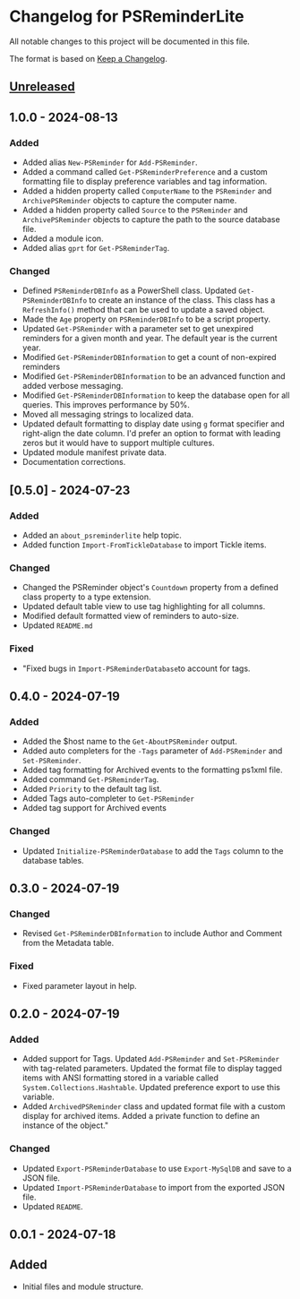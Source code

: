 # Changelog for PSReminderLite

All notable changes to this project will be documented in this file.

The format is based on [Keep a Changelog](https://keepachangelog.com/en/1.0.0/).

## [Unreleased]

## 1.0.0 - 2024-08-13

### Added

- Added alias `New-PSReminder` for `Add-PSReminder`.
- Added a command called `Get-PSReminderPreference` and a custom formatting file to display preference variables and tag information.
- Added a hidden property called `ComputerName` to the `PSReminder` and `ArchivePSReminder` objects to capture the computer name.
- Added a hidden property called `Source` to the `PSReminder` and `ArchivePSReminder` objects to capture the path to the source database file.
- Added a module icon.
- Added alias `gprt` for `Get-PSReminderTag`.

### Changed

- Defined `PSReminderDBInfo` as a PowerShell class. Updated `Get-PSReminderDBInfo` to create an instance of the class. This class has a `RefreshInfo()` method that can be used to update a saved object.
- Made the `Age` property on `PSReminderDBInfo` to be a script property.
- Updated `Get-PSReminder` with a parameter set to get unexpired reminders for a given month and year. The default year is the current year.
- Modified `Get-PSReminderDBInformation` to get a count of non-expired reminders
- Modified `Get-PSReminderDBInformation` to be an advanced function and added verbose messaging.
- Modified `Get-PSReminderDBInformation` to keep the database open for all queries. This improves performance by 50%.
- Moved all messaging strings to localized data.
- Updated default formatting to display date using `g` format specifier and right-align the date column. I'd prefer an option to format with leading zeros but it would have to support multiple cultures.
- Updated module manifest private data.
- Documentation corrections.

## [0.5.0] - 2024-07-23

### Added

- Added an `about_psreminderlite` help topic.
- Added function `Import-FromTickleDatabase` to import Tickle items.

### Changed

- Changed the PSReminder object's `Countdown` property from a defined class property to a type extension.
- Updated default table view to use tag highlighting for all columns.
- Modified default formatted view of reminders to auto-size.
- Updated `README.md`

### Fixed

- "Fixed bugs in `Import-PSReminderDatabase`to account for tags.

## 0.4.0 - 2024-07-19

### Added

- Added the $host name to the `Get-AboutPSReminder` output.
- Added auto completers for the `-Tags` parameter of `Add-PSReminder` and `Set-PSReminder`.
- Added tag formatting for Archived events to the formatting ps1xml file.
- Added command `Get-PSReminderTag`.
- Added `Priority` to the default tag list.
- Added Tags auto-completer to `Get-PSReminder`
- Added tag support for Archived events

### Changed

- Updated `Initialize-PSReminderDatabase` to add the `Tags` column to the database tables.

## 0.3.0 - 2024-07-19

### Changed

- Revised `Get-PSReminderDBInformation` to include Author and Comment from the Metadata table.

### Fixed

- Fixed parameter layout in help.

## 0.2.0 - 2024-07-19

### Added

- Added support for Tags. Updated `Add-PSReminder` and `Set-PSReminder` with tag-related parameters. Updated the format file to display tagged items with ANSI formatting stored in a variable called `System.Collections.Hashtable`. Updated preference export to use this variable.
- Added `ArchivedPSReminder` class and updated format file with a custom display for archived items. Added a private function to define an instance of the object."

### Changed

- Updated `Export-PSReminderDatabase` to use `Export-MySqlDB` and save to a JSON file.
- Updated `Import-PSReminderDatabase` to import from the exported JSON file.
- Updated `README`.

## 0.0.1 - 2024-07-18

## Added

- Initial files and module structure.

[Unreleased]: https://github.com/jdhitsolutions/PSReminderLite/compare/v1.0.0..HEAD

